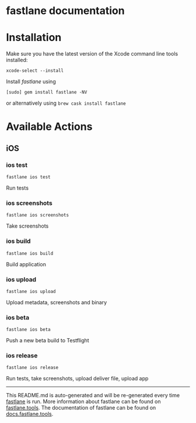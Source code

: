 fastlane documentation
================
# Installation

Make sure you have the latest version of the Xcode command line tools installed:

```
xcode-select --install
```

Install _fastlane_ using
```
[sudo] gem install fastlane -NV
```
or alternatively using `brew cask install fastlane`

# Available Actions
## iOS
### ios test
```
fastlane ios test
```
Run tests
### ios screenshots
```
fastlane ios screenshots
```
Take screenshots
### ios build
```
fastlane ios build
```
Build application
### ios upload
```
fastlane ios upload
```
Upload metadata, screenshots and binary
### ios beta
```
fastlane ios beta
```
Push a new beta build to Testflight
### ios release
```
fastlane ios release
```
Run tests, take screenshots, upload deliver file, upload app

----

This README.md is auto-generated and will be re-generated every time [fastlane](https://fastlane.tools) is run.
More information about fastlane can be found on [fastlane.tools](https://fastlane.tools).
The documentation of fastlane can be found on [docs.fastlane.tools](https://docs.fastlane.tools).
